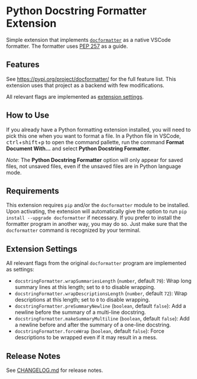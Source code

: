 # Python Docstring Formatter Extension

Simple extension that implements
[`docformatter`](https://pypi.org/project/docformatter/) as a native VSCode
formatter. The formatter uses
[PEP 257](https://www.python.org/dev/peps/pep-0257/) as a guide.

## Features

See https://pypi.org/project/docformatter/ for the full feature list. This
extension uses that project as a backend with few modifications.

All relevant flags are implemented as [extension settings](#extension-settings).

## How to Use

If you already have a Python formatting extension installed, you will need to
pick this one when you want to format a file. In a Python file in VSCode,
<kbd>ctrl</kbd>+<kbd>shift</kbd>+<kbd>p</kbd> to open the command pallette,
run the command **Format Document With...** and select
**Python Docstring Formatter**.

*Note*: The **Python Docstring Formatter** option will only appear for saved
files, not unsaved files, even if the unsaved files are in Python language mode.

## Requirements

This extension requires `pip` and/or the `docformatter` module to be installed.
Upon activating, the extension will automatically give the option to run
`pip install --upgrade docformatter` if necessary. If you prefer to install the
formatter program in another way, you may do so. Just make sure that the
`docformatter` command is recognized by your terminal.

## Extension Settings

All relevant flags from the original `docformatter` program are implemented as
settings:

* `docstringFormatter.wrapSummariesLength` (`number`, default `79`): Wrap long 
    summary lines at this length; set to `0` to disable wrapping.
* `docstringFormatter.wrapDescriptionsLength` (`number`, default `72`): Wrap 
    descriptions at this length; set to `0` to disable wrapping.
* `docstringFormatter.preSummaryNewline` (`boolean`, default `false`): Add a 
    newline before the summary of a multi-line docstring.
* `docstringFormatter.makeSummaryMultiline` (`boolean`, default `false`): Add a 
    newline before and after the summary of a one-line docstring.
* `docstringFormatter.forceWrap` (`boolean`, default `false`): Force 
    descriptions to be wrapped even if it may result in a mess.

## Release Notes

See [CHANGELOG.md](CHANGELOG.md) for release notes.

